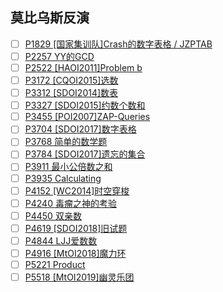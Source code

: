 ## 莫比乌斯反演
- [ ] [P1829 [国家集训队]Crash的数字表格 / JZPTAB](https://www.luogu.com.cn/problem/P1829)
- [ ] [P2257 YY的GCD](https://www.luogu.com.cn/problem/P2257)
- [ ] [P2522 [HAOI2011]Problem b](https://www.luogu.com.cn/problem/P2522)
- [ ] [P3172 [CQOI2015]选数](https://www.luogu.com.cn/problem/P3172)
- [ ] [P3312 [SDOI2014]数表](https://www.luogu.com.cn/problem/P3312)
- [ ] [P3327 [SDOI2015]约数个数和](https://www.luogu.com.cn/problem/P3327)
- [ ] [P3455 [POI2007]ZAP-Queries](https://www.luogu.com.cn/problem/P3455)
- [ ] [P3704 [SDOI2017]数字表格](https://www.luogu.com.cn/problem/P3704)
- [ ] [P3768 简单的数学题](https://www.luogu.com.cn/problem/P3768)
- [ ] [P3784 [SDOI2017]遗忘的集合](https://www.luogu.com.cn/problem/P3784)
- [ ] [P3911 最小公倍数之和](https://www.luogu.com.cn/problem/P3911)
- [ ] [P3935 Calculating](https://www.luogu.com.cn/problem/P3935)
- [ ] [P4152 [WC2014]时空穿梭](https://www.luogu.com.cn/problem/P4152)
- [ ] [P4240 毒瘤之神的考验](https://www.luogu.com.cn/problem/P4240)
- [ ] [P4450 双亲数](https://www.luogu.com.cn/problem/P4450)
- [ ] [P4619 [SDOI2018]旧试题](https://www.luogu.com.cn/problem/P4619)
- [ ] [P4844 LJJ爱数数](https://www.luogu.com.cn/problem/P4844)
- [ ] [P4916 [MtOI2018]魔力环](https://www.luogu.com.cn/problem/P4916)
- [ ] [P5221 Product](https://www.luogu.com.cn/problem/P5221)
- [ ] [P5518 [MtOI2019]幽灵乐团](https://www.luogu.com.cn/problem/P5518)
